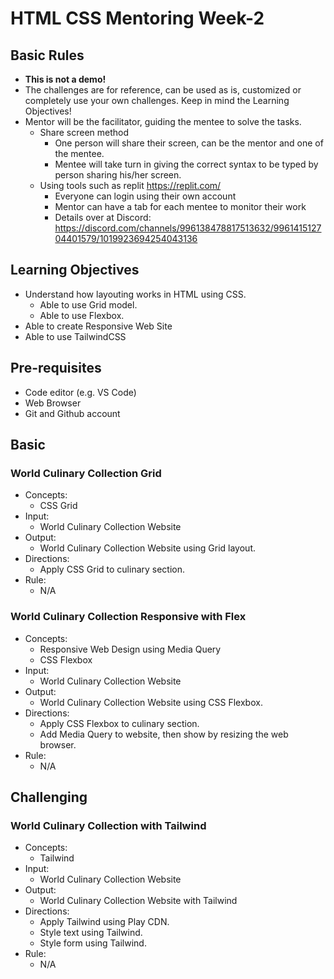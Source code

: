 # HTML CSS Mentoring Week-2

## Basic Rules
- **This is not a demo!**
- The challenges are for reference, can be used as is, customized or completely use your own challenges. Keep in mind the Learning Objectives!
- Mentor will be the facilitator, guiding the mentee to solve the tasks.
  - Share screen method
    - One person will share their screen, can be the mentor and one of the mentee.
    - Mentee will take turn in giving the correct syntax to be typed by person sharing his/her screen.
  - Using tools such as replit https://replit.com/
    - Everyone can login using their own account
    - Mentor can have a tab for each mentee to monitor their work
    - Details over at Discord: https://discord.com/channels/996138478817513632/996141512704401579/1019923694254043136

## Learning Objectives

- Understand how layouting works in HTML using CSS.
  - Able to use Grid model.
  - Able to use Flexbox.
- Able to create Responsive Web Site
- Able to use TailwindCSS

## Pre-requisites

- Code editor (e.g. VS Code)
- Web Browser
- Git and Github account

## Basic

### World Culinary Collection Grid

- Concepts:
  - CSS Grid
- Input:
  - World Culinary Collection Website
- Output: 
  - World Culinary Collection Website using Grid layout.
- Directions:
  - Apply CSS Grid to culinary section.
- Rule:
  - N/A

### World Culinary Collection Responsive with Flex
- Concepts: 
  - Responsive Web Design using Media Query
  - CSS Flexbox
- Input: 
  - World Culinary Collection Website
- Output: 
  - World Culinary Collection Website using CSS Flexbox.
- Directions:
  - Apply CSS Flexbox to culinary section.
  - Add Media Query to website, then show by resizing the web browser.
- Rule: 
  - N/A

## Challenging

### World Culinary Collection with Tailwind

- Concepts:
  - Tailwind
- Input:
  - World Culinary Collection Website
- Output:
  - World Culinary Collection Website with Tailwind
- Directions:
  - Apply Tailwind using Play CDN.
  - Style text using Tailwind.
  - Style form using Tailwind.
- Rule:
  - N/A